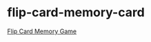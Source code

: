 # flip-card-memory-card
                                                                                
[Flip Card Memory Game](https://saikishorr.github.io/flip-card-memory-card/)
 

